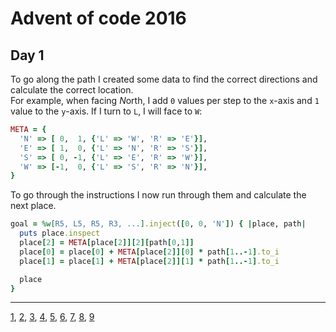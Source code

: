 Advent of code 2016
===================

Day 1
-----

To go along the path I created some data to find the correct directions and
calculate the correct location.  
For example, when facing *N*orth, I add `0` values per step to the `x`-axis and
`1` value to the `y`-axis. If I turn to `L`, I will face to `W`:

``` ruby
META = {
  'N' => [ 0,  1, {'L' => 'W', 'R' => 'E'}],
  'E' => [ 1,  0, {'L' => 'N', 'R' => 'S'}],
  'S' => [ 0, -1, {'L' => 'E', 'R' => 'W'}],
  'W' => [-1,  0, {'L' => 'S', 'R' => 'N'}],
}
```

To go through the instructions I now run through them and calculate the next
place.

``` ruby
goal = %w[R5, L5, R5, R3, ...].inject([0, 0, 'N']) { |place, path|
  puts place.inspect
  place[2] = META[place[2]][2][path[0,1]]
  place[0] = place[0] + META[place[2]][0] * path[1..-1].to_i
  place[1] = place[1] + META[place[2]][1] * path[1..-1].to_i

  place
}
```

- - -
[1](day01.md), [2](day02.md), [3](day03.md), [4](day04.md), [5](day05.md), [6](day06.md), [7](day07.md), [8](day08.md), [9](day09.md)
